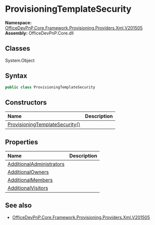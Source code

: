 # ProvisioningTemplateSecurity

**Namespace:** [OfficeDevPnP.Core.Framework.Provisioning.Providers.Xml.V201505](OfficeDevPnP.Core.Framework.Provisioning.Providers.Xml.V201505.md)
**Assembly:** OfficeDevPnP.Core.dll
## Classes
System.Object
## Syntax
```C#
public class ProvisioningTemplateSecurity
```
## Constructors
|**Name**|**Description**|
|:-----|:-----|
| [ProvisioningTemplateSecurity()](ProvisioningTemplateSecurityconstructor1details.md) | 
## Properties
|**Name**|**Description**|
|:-----|:-----|
| [AdditionalAdministrators](ProvisioningTemplateSecurity.AdditionalAdministrators.md) | 
| [AdditionalOwners](ProvisioningTemplateSecurity.AdditionalOwners.md) | 
| [AdditionalMembers](ProvisioningTemplateSecurity.AdditionalMembers.md) | 
| [AdditionalVisitors](ProvisioningTemplateSecurity.AdditionalVisitors.md) | 
## See also
- [OfficeDevPnP.Core.Framework.Provisioning.Providers.Xml.V201505](OfficeDevPnP.Core.Framework.Provisioning.Providers.Xml.V201505.md)
